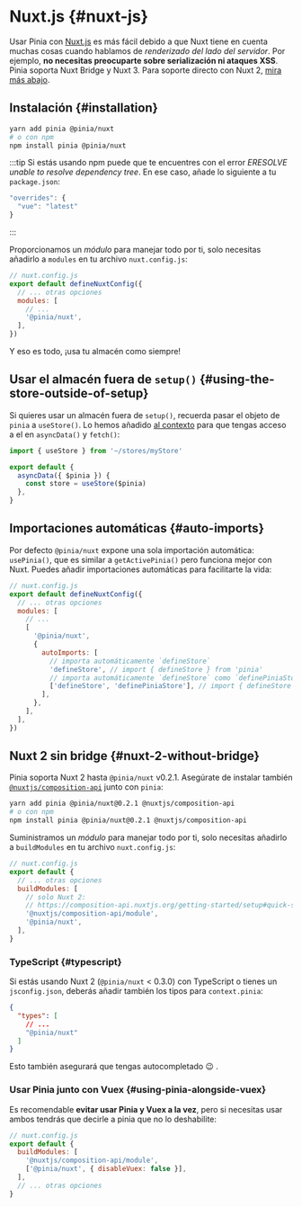 # Nuxt.js {#nuxt-js}

Usar Pinia con [Nuxt.js](https://nuxtjs.org/) es más fácil debido a que Nuxt tiene en cuenta muchas cosas cuando hablamos de _renderizado del lado del servidor_. Por ejemplo, **no necesitas preocuparte sobre serialización ni ataques XSS**. Pinia soporta Nuxt Bridge y Nuxt 3. Para soporte directo con Nuxt 2, [mira más abajo](#nuxt-2-without-bridge).

## Instalación {#installation}

```bash
yarn add pinia @pinia/nuxt
# o con npm
npm install pinia @pinia/nuxt
```

:::tip 
Si estás usando npm puede que te encuentres con el error _ERESOLVE unable to resolve dependency tree_. En ese caso, añade lo siguiente a tu `package.json`:

```js
"overrides": { 
  "vue": "latest"
}
```
:::

Proporcionamos un _módulo_ para manejar todo por ti, solo necesitas añadirlo a `modules` en tu archivo `nuxt.config.js`:

```js
// nuxt.config.js
export default defineNuxtConfig({
  // ... otras opciones
  modules: [
    // ...
    '@pinia/nuxt',
  ],
})
```

Y eso es todo, ¡usa tu almacén como siempre!

## Usar el almacén fuera de `setup()` {#using-the-store-outside-of-setup}

Si quieres usar un almacén fuera de `setup()`, recuerda pasar el objeto de `pinia` a `useStore()`. Lo hemos añadido [al contexto](https://nuxtjs.org/docs/2.x/internals-glossary/context) para que tengas acceso a el en `asyncData()` y `fetch()`:

```js
import { useStore } from '~/stores/myStore'

export default {
  asyncData({ $pinia }) {
    const store = useStore($pinia)
  },
}
```

## Importaciones automáticas {#auto-imports}

Por defecto `@pinia/nuxt` expone una sola importación automática: `usePinia()`, que es similar a `getActivePinia()` pero funciona mejor con Nuxt. Puedes añadir importaciones automáticas para facilitarte la vida:

```js
// nuxt.config.js
export default defineNuxtConfig({
  // ... otras opciones
  modules: [
    // ...
    [
      '@pinia/nuxt',
      {
        autoImports: [
          // importa automáticamente `defineStore`
          'defineStore', // import { defineStore } from 'pinia'
          // importa automáticamente `defineStore` como `definePiniaStore`
          ['defineStore', 'definePiniaStore'], // import { defineStore as definePiniaStore } from 'pinia'
        ],
      },
    ],
  ],
})
```

## Nuxt 2 sin bridge {#nuxt-2-without-bridge}

Pinia soporta Nuxt 2 hasta `@pinia/nuxt` v0.2.1. Asegúrate de instalar también [`@nuxtjs/composition-api`](https://composition-api.nuxtjs.org/) junto con `pinia`:

```bash
yarn add pinia @pinia/nuxt@0.2.1 @nuxtjs/composition-api
# o con npm
npm install pinia @pinia/nuxt@0.2.1 @nuxtjs/composition-api
```

Suministramos un _módulo_ para manejar todo por ti, solo necesitas añadirlo a `buildModules` en tu archivo `nuxt.config.js`:

```js
// nuxt.config.js
export default {
  // ... otras opciones
  buildModules: [
    // solo Nuxt 2:
    // https://composition-api.nuxtjs.org/getting-started/setup#quick-start
    '@nuxtjs/composition-api/module',
    '@pinia/nuxt',
  ],
}
```

### TypeScript {#typescript}

Si estás usando Nuxt 2 (`@pinia/nuxt` < 0.3.0) con TypeScript o tienes un `jsconfig.json`, deberás añadir también los tipos para `context.pinia`:

```json
{
  "types": [
    // ...
    "@pinia/nuxt"
  ]
}
```

Esto también asegurará que tengas autocompletado 😉 .

### Usar Pinia junto con Vuex {#using-pinia-alongside-vuex}

Es recomendable **evitar usar Pinia y Vuex a la vez**, pero si necesitas usar ambos tendrás que decirle a pinia que no lo deshabilite:

```js
// nuxt.config.js
export default {
  buildModules: [
    '@nuxtjs/composition-api/module',
    ['@pinia/nuxt', { disableVuex: false }],
  ],
  // ... otras opciones
}
```
